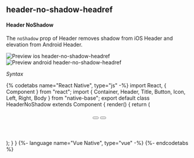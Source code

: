## header-no-shadow-headref
#### Header NoShadow

The <code>noShadow</code> prop of Header removes shadow from iOS Header and elevation from Android Header.

![Preview ios header-no-shadow-headref](https://raw.githubusercontent.com/GeekyAnts/NativeBase-KitchenSink/v2.6.1/screenshots/ios/header-noshadow.png)
![Preview android header-no-shadow-headref](https://raw.githubusercontent.com/GeekyAnts/NativeBase-KitchenSink/v2.6.1/screenshots/android/header-noshadow.png)

*Syntax*

{% codetabs name="React Native", type="js" -%}
import React, { Component } from "react";
import { Container, Header, Title, Button, Icon, Left, Right, Body } from "native-base";
export default class HeaderNoShadow extends Component {
  render() {
    return (
      <Container>
        <Header noShadow>
          <Left>
            <Button transparent>
              <Icon name="arrow-back" />
            </Button>
          </Left>
          <Body>
            <Title>Header No Shadow</Title>
          </Body>
          <Right>
            <Button transparent>
              <Icon name="menu" />
            </Button>
          </Right>
        </Header>
      </Container>
    );
  }
}
{%- language name="Vue Native", type="vue" -%}
<template>
  <nb-container>
    <nb-header noShadow>
      <nb-left>
        <nb-button transparent>
          <nb-icon name="arrow-back" />
        </nb-button>
      </nb-left>
      <nb-body>
        <nb-title>Header No Shadow</nb-title>
      </nb-body>
      <nb-right>
        <nb-button transparent>
          <nb-icon name="menu" />
        </nb-button>
      </nb-right>
    </nb-header>
  </nb-container>
</template>
{%- endcodetabs %}
 <p>
    <div id="" class="mobileDevice" style="background: url(&quot;https://docs.nativebase.io/docs/assets/iosphone.png&quot;) no-repeat; padding: 63px 20px 100px 15px; width: 292px; height: 600px;margin:0 auto;float:none;">
        <img src="https://raw.githubusercontent.com/GeekyAnts/NativeBase-KitchenSink/v2.6.1/screenshots/ios/header-noshadow.png" alt="" style="display:block !important" />
    </div>
</p>
<br />
